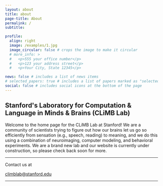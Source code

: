 ```yaml
---
layout: about
title: about
page-title: About
permalink: /
subtitle: 

profile:
  align: right
  image: /examples/1.jpg
  image_circular: false # crops the image to make it circular
  # more_info: >
  #   <p>555 your office number</p>
  #   <p>123 your address street</p>
  #   <p>Your City, State 12345</p>

news: false # includes a list of news items
# selected_papers: true # includes a list of papers marked as "selected={true}"
social: false # includes social icons at the bottom of the page
---
```


## Stanford's Laboratory for Computation & Language in Minds & Brains (CLiMB Lab)

Welcome to the home page for the CLiMB Lab at Stanford! We are a community of scientists trying to figure out how our brains let us go so efficiently from sensation (e.g., speech, reading) to meaning, and we do this using a combination of neuroimaging, computer modeling, and behavioral experiments. We are a brand new lab and our website is currently under construction, so please check back soon for more.


---

Contact us at

<i class="fa fa-envelope"></i><a href= "mailto:climblab@stanford.edu">climblab@stanford.edu</a>

<!-- please also add your title and address? -->

<!-- Question for erxiao: Do we need a lab's email with edu ending?
<i class="fa fa-envelope"></i> *lab's email* -->

--- 